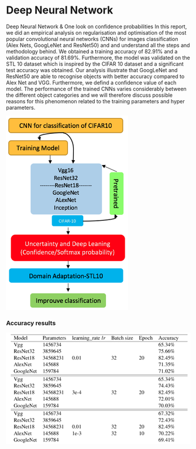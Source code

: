 # Deep Neural Network 
Deep Neural Network & One look on confidence probabilities 
In this report, we did an empirical analysis on regularisation and optimisation of the most popular convolutional neural networks (CNNs) for images classification (Alex Nets, GoogLeNet and ResNet50) and and understand all the steps and methodology behind. We obtained a training accuracy of 82.91\% and a validation accuracy of 81.69\%. Furthermore, the model was validated on the STL 10 dataset which is inspired by the CIFAR 10 dataset and a significant test accuracy was obtained. Our analysis illustrate that GoogLeNet and ResNet50 are able to recognise objects with better accuracy compared to Alex Net and VGG. Furthermore, we defind a confidence value of each model. The performance of the trained CNNs varies considerably between the different object categories and we will therefore discuss possible reasons for this phenomenon related to the training parameters and hyper parameters.




![Alt text](workflow.png?raw=true "Title")


### Accuracy results
![Alt text](accuracy.png?raw=true "Title")
